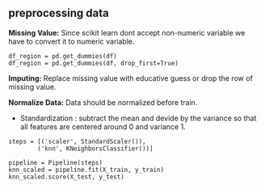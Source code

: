 **preprocessing data**
---

**Missing Value:** Since scikit learn dont accept non-numeric variable we have to convert it to numeric variable. 

```
df_region = pd.get_dummies(df)
df_region = pd.get_dummies(df, drop_first=True)

```

**Imputing:** Replace missing value with educative guess or drop the row of missing value.   


**Normalize Data:** Data should be normalized before train. 

* Standardization : subtract the mean and devide by the variance so that all features are centered around 0 and variance 1.

```
steps = [('scaler', StandardScaler()),
        ('knn', KNeighborsClassifier())]
        
pipeline = Pipeline(steps)
knn_scaled = pipeline.fit(X_train, y_train)
knn_scaled.score(X_test, y_test)
```